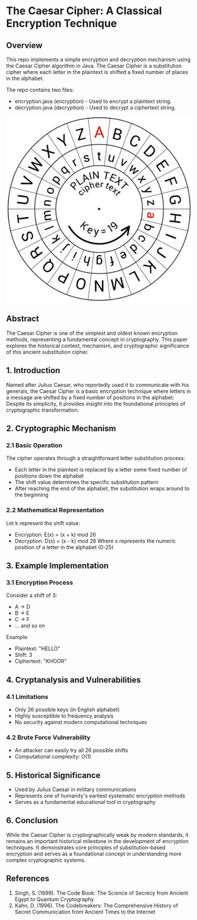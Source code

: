 # The Caesar Cipher: A Classical Encryption Technique

## Overview

This repo implements a simple encryption and decryption mechanism using the Caesar Cipher algorithm in Java. The Caesar Cipher is a substitution cipher where each letter in the plaintext is shifted a fixed number of places in the alphabet.

The repo contains two files:

- encryption.java (encryption) - Used to encrypt a plaintext string.
- decryption.java (decryption) - Used to decrypt a ciphertext string.

<p align="center">
  <img src="/CeasarCipher.jpeg" alt="Ceasar Cipher figure">
</p>

## Abstract

The Caesar Cipher is one of the simplest and oldest known encryption methods, representing a fundamental concept in cryptography. This paper explores the historical context, mechanism, and cryptographic significance of this ancient substitution cipher.

## 1. Introduction

Named after Julius Caesar, who reportedly used it to communicate with his generals, the Caesar Cipher is a basic encryption technique where letters in a message are shifted by a fixed number of positions in the alphabet. Despite its simplicity, it provides insight into the foundational principles of cryptographic transformation.

## 2. Cryptographic Mechanism

### 2.1 Basic Operation

The cipher operates through a straightforward letter substitution process:

- Each letter in the plaintext is replaced by a letter some fixed number of positions down the alphabet
- The shift value determines the specific substitution pattern
- After reaching the end of the alphabet, the substitution wraps around to the beginning

### 2.2 Mathematical Representation

Let k represent the shift value:

- Encryption: E(x) = (x + k) mod 26
- Decryption: D(x) = (x - k) mod 26
  Where x represents the numeric position of a letter in the alphabet (0-25)

## 3. Example Implementation

### 3.1 Encryption Process

Consider a shift of 3:

- A → D
- B → E
- C → F
- ... and so on

Example:

- Plaintext: "HELLO"
- Shift: 3
- Ciphertext: "KHOOR"

## 4. Cryptanalysis and Vulnerabilities

### 4.1 Limitations

- Only 26 possible keys (in English alphabet)
- Highly susceptible to frequency analysis
- No security against modern computational techniques

### 4.2 Brute Force Vulnerability

- An attacker can easily try all 26 possible shifts
- Computational complexity: O(1)

## 5. Historical Significance

- Used by Julius Caesar in military communications
- Represents one of humanity's earliest systematic encryption methods
- Serves as a fundamental educational tool in cryptography

## 6. Conclusion

While the Caesar Cipher is cryptographically weak by modern standards, it remains an important historical milestone in the development of encryption techniques. It demonstrates core principles of substitution-based encryption and serves as a foundational concept in understanding more complex cryptographic systems.

## References

1. Singh, S. (1999). The Code Book: The Science of Secrecy from Ancient Egypt to Quantum Cryptography
2. Kahn, D. (1996). The Codebreakers: The Comprehensive History of Secret Communication from Ancient Times to the Internet

